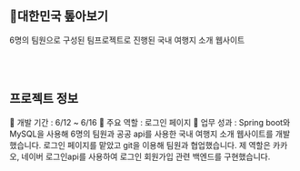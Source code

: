 ## 🧳대한민국 톺아보기

6명의 팀원으로 구성된 팀프로젝트로 진행된 국내 여행지 소개 웹사이트

<br><br/>
## 프로젝트 정보

📌 개발 기간 : 6/12 ~ 6/16
📌 주요 역할 : 로그인 페이지
📌 업무 성과 : Spring boot와 MySQL을 사용해 6명의 팀원과  공공 api를 사용한 국내 여행지 소개 웹사이트를 개발했습니다.
로그인 페이지를 맡았고 git을 이용해 팀원과 협업했습니다. 
제 역할은 카카오, 네이버 로그인api를 사용하여 로그인 회원가입 관련 백엔드를 구현했습니다.
